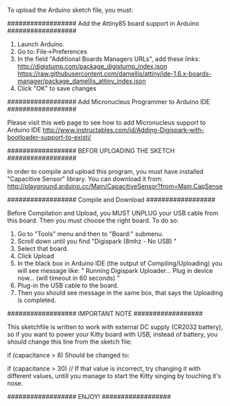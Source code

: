To upload the Arduino sketch file, you must:

################## Add the Attiny85 board support in Arduino ##################

1. Launch Arduino.
2. Go to:  File->Preferences
3. In the field "Additional Boards Managers URLs", add these links:
http://digistump.com/package_digistump_index.json
https://raw.githubusercontent.com/damellis/attiny/ide-1.6.x-boards-manager/package_damellis_attiny_index.json
4. Click "OK" to save changes


################## Add Micronucleus Programmer to Arduino IDE ##################

Please visit this web page to see how to add Micronucleus support to Arduino IDE
http://www.instructables.com/id/Adding-Digispark-with-bootloader-support-to-existi/

################## BEFOR UPLOADING THE SKETCH ##################

In order to compile and upload this program, you must have installed "Capacitive Sensor" library.
You can download it from:
http://playground.arduino.cc/Main/CapacitiveSensor?from=Main.CapSense

################## Compile and Download ##################

Before Compilation and Upload, you MUST UNPLUG your USB cable from this board.
Then you must choose the right board. To do so:

1. Go to  "Tools" menu and then to "Board:" submenu.
2. Scroll down until you find "Digispark (8mhz - No USB) "
3. Select that board.
4. Click Upload
5. In the black box in Arduino IDE (the output of Compiling/Uploading) you will see message like:
" Running Digispark Uploader...
  Plug in device now... (will timeout in 60 seconds) "
5. Plug-in the USB cable to the board.
6. Then you should see message in the same box, that says the Uploading is completed.

################## IMPORTANT NOTE ##################

This sketchfile is written to work with external DC supply (CR2032 battery), so if you want to 
power your Kitty board with USB, instead of battery, you should change this line from the sketch file:

 if (capacitance > 8)
Should be changed to:

 if (capacitance > 30) // If that value is incorrect, try changing it with different values, untill you manage to
start the Kitty singing by touching it's nose.

################## ENJOY! ##################


